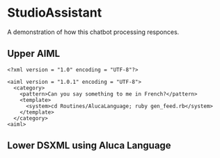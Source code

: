 # StudioAssistant
A demonstration of how this chatbot processing responces.

## Upper AIML
~~~
<?xml version = "1.0" encoding = "UTF-8"?>

<aiml version = "1.0.1" encoding = "UTF-8">
  <category>
    <pattern>Can you say something to me in French?</pattern>
    <template>
      <system>cd Routines/AlucaLanguage; ruby gen_feed.rb</system>
    </template>
  </category>
<aiml>
~~~

## Lower DSXML using Aluca Language
~~~DSXML

~~~

